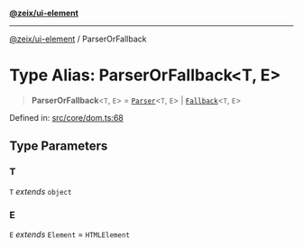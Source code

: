 [**@zeix/ui-element**](../README.md)

***

[@zeix/ui-element](../globals.md) / ParserOrFallback

# Type Alias: ParserOrFallback\<T, E\>

> **ParserOrFallback**\<`T`, `E`\> = [`Parser`](Parser.md)\<`T`, `E`\> \| [`Fallback`](Fallback.md)\<`T`, `E`\>

Defined in: [src/core/dom.ts:68](https://github.com/zeixcom/ui-element/blob/5ad7551258a4bb164baa04bc9b2cf047564e56a5/src/core/dom.ts#L68)

## Type Parameters

### T

`T` *extends* `object`

### E

`E` *extends* `Element` = `HTMLElement`
